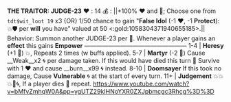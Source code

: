 __**THE TRAITOR: JUDGE-23**__
:heart: : 14
:moneybag: : ||+100% ❤️ and 🔷; Choose one from `tdt$wit_loot 19` x3 {OR} 1/50 chance to gain "**False Idol** (-1 :heart:, -1 __Protect__): :boom::shield: per __will__ you have" valued at 50 <:gold:1058304371940655185>.||
Behavior: Summon another JUDGE-23 per :busts_in_silhouette:. Whenever a player gains an __effect__ this gains __Empower__
—————————————————
1-4   | **Heresy** (+1 :game_die:) :boom:, Repeats 2 times (w buffs applied).
5-7   | **Martyr** (-2 :game_die:) Cause __Weak__x2 :cyclone: per damage taken. If this would have died this turn :twisted_rightwards_arrows: Survive with 1 :heart: and cause __burn__x99 :cyclone: instead.
8-10  | **Doomsayer** If this took no damage, Cause __Vulnerable__ :cyclone: at the start of every turn.
11+   | **Judgement** :boom::boom::boom::no_entry_sign::cyclone:, If a player dies :twisted_rightwards_arrows: repeat.
https://www.youtube.com/watch?v=bMfvZmhqW0A&pp=ygUTZ29kIHNoYXR0ZXJpbmcgc3Rhcg%3D%3D
